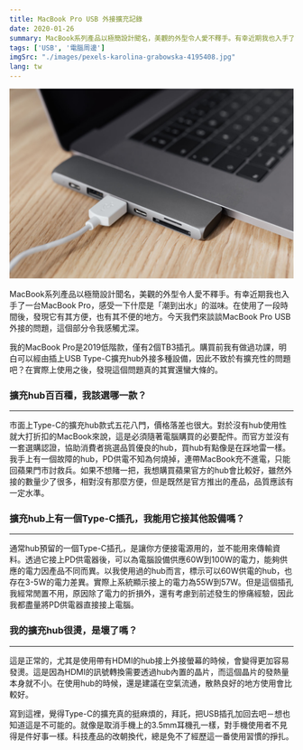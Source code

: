 ```yaml
---
title: MacBook Pro USB 外接擴充記錄
date: 2020-01-26
summary: MacBook系列產品以極簡設計聞名，美觀的外型令人愛不釋手。有幸近期我也入手了一台MacBook Pro，感受一下什麼是「潮到出水」的滋味。在使用了一段時間後，發現它有其方便，也有其不便的地方。
tags: ['USB', '電腦周邊']
imgSrc: "./images/pexels-karolina-grabowska-4195408.jpg"
lang: tw
---
```


![cover](./images/pexels-karolina-grabowska-4195408.jpg)

MacBook系列產品以極簡設計聞名，美觀的外型令人愛不釋手。有幸近期我也入手了一台MacBook Pro，感受一下什麼是「潮到出水」的滋味。在使用了一段時間後，發現它有其方便，也有其不便的地方。今天我們來談談MacBook Pro USB外接的問題，這個部分令我感觸尤深。

我的MacBook Pro是2019低階款，僅有2個TB3插孔。購買前我有做過功課，明白可以經由插上USB Type-C擴充hub外接多種設備，因此不致於有擴充性的問題吧？在實際上使用之後，發現這個問題真的其實還蠻大條的。


### 擴充hub百百種，我該選哪一款？

---

市面上Type-C的擴充hub款式五花八門，價格落差也很大。對於沒有hub使用性就大打折扣的MacBook來說，這是必須隨著電腦購買的必要配件。而官方並沒有一套選購認證，協助消費者挑選品質優良的hub，買hub有點像是在踩地雷一樣。我手上有一個故障的hub，PD供電不知為何燒掉，連帶MacBook充不進電，只能回蘋果門市討救兵。如果不想賭一把，我想購買蘋果官方的hub會比較好，雖然外接的數量少了很多，相對沒有那麼方便，但是既然是官方推出的產品，品質應該有一定水準。


### 擴充hub上有一個Type-C插孔，我能用它接其他設備嗎？

---

通常hub預留的一個Type-C插孔，是讓你方便接電源用的，並不能用來傳輸資料。透過它接上PD供電器後，可以為電腦設備供應60W到100W的電力，能夠供應的電力因產品不同而異。以我使用過的hub而言，標示可以60W供電的hub，也存在3-5W的電力差異。實際上系統顯示接上的電力為55W到57W。但是這個插孔我經常閒置不用，原因除了電力的折損外，還有考慮到前述發生的慘痛經驗，因此我都盡量將PD供電器直接接上電腦。

### 我的擴充hub很燙，是壞了嗎？

---

這是正常的，尤其是使用帶有HDMI的hub接上外接螢幕的時候，會變得更加容易發燙。這是因為HDMI的訊號轉換需要透過hub內置的晶片，而這個晶片的發熱量本身就不小。在使用hub的時候，還是建議在空氣流通，散熱良好的地方使用會比較好。

寫到這裡，覺得Type-C的擴充真的挺麻煩的，拜託，把USB插孔加回去吧－想也知道這是不可能的。就像是取消手機上的3.5mm耳機孔一樣，對手機使用者不見得是件好事一樣。科技產品的改朝換代，總是免不了經歷這一番使用習慣的掙扎。
